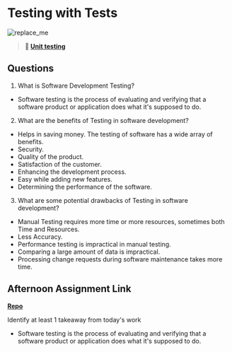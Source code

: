 # Testing with Tests

![replace_me](https://codeworks.blob.core.windows.net/public/assets/img/illustrations/placeholder.svg)

> **📖 [Unit testing](https://codeworksacademy.com/fs-student-guide/resources/wk8-9/03-Unit-Testing)**

## Questions

1. What is Software Development Testing?
- Software testing is the process of evaluating and verifying that a software product or application does what it's supposed to do.

2. What are the benefits of Testing in software development?
- Helps in saving money. The testing of software has a wide array of benefits. 
- Security. 
- Quality of the product. 
- Satisfaction of the customer. 
- Enhancing the development process. 
- Easy while adding new features. 
- Determining the performance of the software.

3. What are some potential drawbacks of Testing in software development?
- Manual Testing requires more time or more resources, sometimes both Time and Resources. 
- Less Accuracy. 
- Performance testing is impractical in manual testing. 
- Comparing a large amount of data is impractical. 
- Processing change requests during software maintenance takes more time.

## Afternoon Assignment Link

**[Repo](https://github.com/Lumine3449/<ASSIGNMENT_REPO>)**

Identify at least 1 takeaway from today's work
- Software testing is the process of evaluating and verifying that a software product or application does what it's supposed to do.